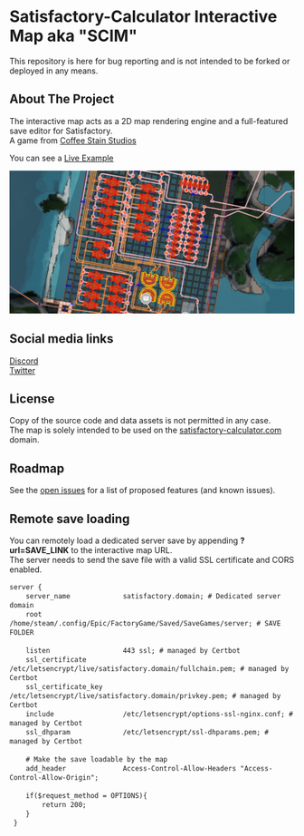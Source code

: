 # Satisfactory-Calculator Interactive Map aka "SCIM"
This repository is here for bug reporting and is not intended to be forked or deployed in any means.


<!-- ABOUT THE PROJECT -->
## About The Project

The interactive map acts as a 2D map rendering engine and a full-featured save editor for Satisfactory.  
A game from [Coffee Stain Studios](https://www.coffeestainstudios.com/)

You can see a [Live Example](https://satisfactory-calculator.com/en/interactive-map?url=https://github.com/AnthorNet/SC-InteractiveMap/raw/main/CREATIVE%20TEST.sav)

[![SCIM](./img/readmeImage.jpg)](https://satisfactory-calculator.com/en/interactive-map)


<!-- SOCIAL -->
## Social media links

[Discord](https://discord.gg/0sFOD6GxFZRc1ad0)  
[Twitter](https://twitter.com/AnthorNet)  


<!-- LICENSE -->
## License

Copy of the source code and data assets is not permitted in any case.  
The map is solely intended to be used on the [satisfactory-calculator.com](https://satisfactory-calculator.com/) domain.


<!-- ROADMAP -->
## Roadmap

See the [open issues](https://github.com/AnthorNet/SC-InteractiveMap/issues) for a list of proposed features (and known issues).


<!-- REMOTE LOADING -->
## Remote save loading

You can remotely load a dedicated server save by appending **?url=SAVE_LINK** to the interactive map URL.  
The server needs to send the save file with a valid SSL certificate and CORS enabled.  

```nginx
server {
    server_name             satisfactory.domain; # Dedicated server domain
    root                    /home/steam/.config/Epic/FactoryGame/Saved/SaveGames/server; # SAVE FOLDER

    listen                  443 ssl; # managed by Certbot
    ssl_certificate         /etc/letsencrypt/live/satisfactory.domain/fullchain.pem; # managed by Certbot
    ssl_certificate_key     /etc/letsencrypt/live/satisfactory.domain/privkey.pem; # managed by Certbot    
    include                 /etc/letsencrypt/options-ssl-nginx.conf; # managed by Certbot
    ssl_dhparam             /etc/letsencrypt/ssl-dhparams.pem; # managed by Certbot

    # Make the save loadable by the map
    add_header              Access-Control-Allow-Headers "Access-Control-Allow-Origin";

    if($request_method = OPTIONS){
        return 200;
    }
 }
```